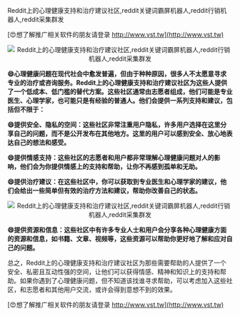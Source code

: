 Reddit上的心理健康支持和治疗建议社区,reddit关键词霸屏机器人,reddit行销机器人,reddit采集群发

[😍想了解推广相关软件的朋友请登录 http://www.vst.tw](http://www.vst.tw)

 <center><img src="https://vst.tw/MP4/tuiguang/png/3.png" alt="Reddit上的心理健康支持和治疗建议社区,reddit关键词霸屏机器人,reddit行销机器人,reddit采集群发"></center>

**😄心理健康问题在现代社会中愈发普遍，但由于种种原因，很多人不太愿意寻求专业的治疗或咨询服务。Reddit上的心理健康支持和治疗建议社区为这些人提供了一个低成本、低门槛的替代方案。这些社区通常由志愿者组成，他们可能是专业医生、心理学家，也可能只是有经验的普通人。他们会提供一系列支持和建议，包括但不限于：**

**😄提供安全、隐私的空间：这些社区非常注重用户隐私，许多用户选择在这里分享自己的问题，而不是公开发布在其他地方。这里的用户可以感到安全、放心地表达自己的想法和感受。**

**😄提供情感支持：这些社区的志愿者和用户都非常理解心理健康问题对人的影响，他们会为你提供情感上的支持和帮助，让你不再感到孤单和无助。**

**😄提供治疗建议：在这些社区中，你可以获取到专业医生和心理学家的建议，他们会给出一些简单但有效的治疗方法和建议，帮助你改善自己的状态。**

 <center><img src="https://vst.tw/MP4/tuiguang/png/7.png" alt="Reddit上的心理健康支持和治疗建议社区,reddit关键词霸屏机器人,reddit行销机器人,reddit采集群发"></center>

**😄提供资源和信息：这些社区中有许多专业人士和用户会分享各种心理健康方面的资源和信息，如书籍、文章、视频等，这些资源可以帮助你更好地了解和应对自己的问题。**

总之，Reddit上的心理健康支持和治疗建议社区为那些需要帮助的人提供了一个安全、私密且互动性强的空间，让他们可以获得情感、精神和知识上的支持和帮助。如果你遇到了心理健康问题，但不知道该找谁寻求帮助，可以考虑加入这些社区，和志愿者和其他用户交流，或许会得到意想不到的效果。

[😍想了解推广相关软件的朋友请登录 http://www.vst.tw](http://www.vst.tw)




